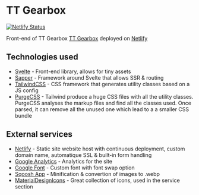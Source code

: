 # TT Gearbox

[![Netlify Status](https://api.netlify.com/api/v1/badges/39e13eca-c0af-4976-ac4b-068b7404ed11/deploy-status)](https://app.netlify.com/sites/ttgearbox/deploys)

Front-end of TT Gearbox [TT Gearbox](https://ttgearbox.com/) deployed on [Netlify](netlify.com)

## Technologies used

* [Svelte](https://svelte.dev/) - Front-end library, allows for tiny assets
* [Sapper](https://sapper.svelte.dev/) - Framework around Svelte that allows SSR & routing
* [TailwindCSS](https://tailwindcss.com/) - CSS framework that generates utility classes based on a JS config
* [PurgeCSS](https://www.purgecss.com/) - Tailwind produce a huge CSS files with all the utility classes. PurgeCSS analyses the markup files and find all the classes used. Once parsed, it can remove all the unused one which lead to a a smaller CSS bundle

## External services

* [Netlify](netlify.com) - Static site website host with continuous deployment, custom domain name, automatique SSL & built-in form handling
* [Google Analytics](https://analytics.google.com/analytics/web/) - Analytics for the site
* [Google Font](https://fonts.google.com/) - Custom font with font swap option
* [Sqoosh App](https://squoosh.app/) - Minification & convertion of images to .webp
* [MaterialDesignIcons](https://materialdesignicons.com/) - Great collection of icons, used in the service section
